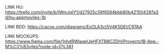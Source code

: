 LINK HU: https://trello.com/invite/b/IWmJqIY1/d27925c59f6564bbb80b421504297a3d/hu-appmoviles-1b

LINK BDD: https://cacoo.com/diagrams/EsOLA3ct5V4K5DEl/C97AA

LINK MOCKUPS: https://www.figma.com/file/1nhdRWlaqeUeHFXTB8CZDH/Proyecto1B-App.-M%C3%B3viles?node-id=0%3A1
